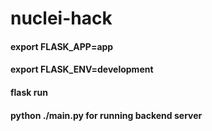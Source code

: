 # nuclei-hack

#### export FLASK_APP=app
#### export FLASK_ENV=development
#### flask run
#### python ./main.py  for running backend server